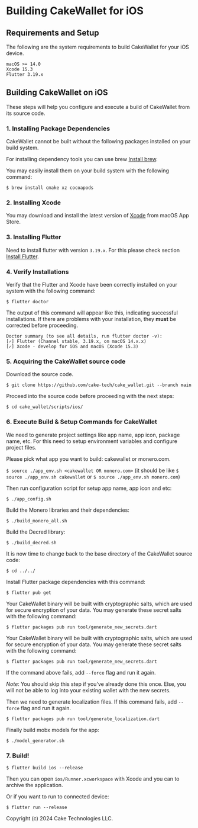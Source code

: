 # Building CakeWallet for iOS

## Requirements and Setup

The following are the system requirements to build CakeWallet for your iOS device.

```
macOS >= 14.0 
Xcode 15.3
Flutter 3.19.x
```

## Building CakeWallet on iOS

These steps will help you configure and execute a build of CakeWallet from its source code.

### 1. Installing Package Dependencies

CakeWallet cannot be built without the following packages installed on your build system.

For installing dependency tools you can use brew [Install brew](https://brew.sh).

You may easily install them on your build system with the following command:

`$ brew install cmake xz cocoapods`

### 2. Installing Xcode

You may download and install the latest version of [Xcode](https://developer.apple.com/xcode/) from macOS App Store. 

### 3. Installing Flutter

Need to install flutter with version `3.19.x`. For this please check section [Install Flutter](https://docs.flutter.dev/get-started/install/macos/mobile-ios?tab=download).

### 4. Verify Installations

Verify that the Flutter and Xcode have been correctly installed on your system with the following command:

`$ flutter doctor`

The output of this command will appear like this, indicating successful installations. If there are problems with your installation, they **must** be corrected before proceeding.
```
Doctor summary (to see all details, run flutter doctor -v):
[✓] Flutter (Channel stable, 3.19.x, on macOS 14.x.x)
[✓] Xcode - develop for iOS and macOS (Xcode 15.3)
```

### 5. Acquiring the CakeWallet source code

Download the source code.

`$ git clone https://github.com/cake-tech/cake_wallet.git --branch main`

Proceed into the source code before proceeding with the next steps:

`$ cd cake_wallet/scripts/ios/`

### 6. Execute Build & Setup Commands for CakeWallet

We need to generate project settings like app name, app icon, package name, etc. For this need to setup environment variables and configure project files. 

Please pick what app you want to build: cakewallet or monero.com.

`$ source ./app_env.sh <cakewallet OR monero.com>`
(it should be like `$ source ./app_env.sh cakewallet` or `$ source ./app_env.sh monero.com`)

Then run configuration script for setup app name, app icon and etc:

`$ ./app_config.sh`  

Build the Monero libraries and their dependencies:

`$ ./build_monero_all.sh`

Build the Decred library:

`$ ./build_decred.sh`

It is now time to change back to the base directory of the CakeWallet source code:

`$ cd ../../`

Install Flutter package dependencies with this command:

`$ flutter pub get`

Your CakeWallet binary will be built with cryptographic salts, which are used for secure encryption of your data. You may generate these secret salts with the following command:

`$ flutter packages pub run tool/generate_new_secrets.dart`

Your CakeWallet binary will be built with cryptographic salts, which are used for secure encryption of your data. You may generate these secret salts with the following command:

`$ flutter packages pub run tool/generate_new_secrets.dart`

If the command above fails, add `--force` flag and run it again.

*Note*: You should skip this step if you've already done this once. Else, you
will not be able to log into your existing wallet with the new secrets.

Then we need to generate localization files. If this command fails, add `--force` flag and run it again.

`$ flutter packages pub run tool/generate_localization.dart`

Finally build mobx models for the app:

`$ ./model_generator.sh`

### 7. Build!

`$ flutter build ios --release`

Then you can open `ios/Runner.xcworkspace` with Xcode and you can to archive the application.

Or if you want to run to connected device:

`$ flutter run --release`

Copyright (c) 2024 Cake Technologies LLC.
